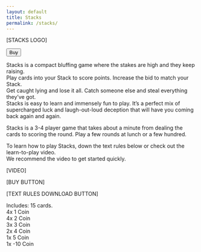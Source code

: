 ```yaml
---
layout: default
title: Stacks
permalink: /stacks/
---
```

[STACKS LOGO]

<form action="thehexagongames.com">
  <button type="button" class="btn btn-primary">Buy</button>
</form>

Stacks is a compact bluffing game where the stakes are high and they keep raising.  
Play cards into your Stack to score points. Increase the bid to match your Stack.  
Get caught lying and lose it all. Catch someone else and steal everything they’ve got.  
Stacks is easy to learn and immensely fun to play. It’s a perfect mix of supercharged luck and laugh-out-loud deception that will have you coming back again and again.  

Stacks is a 3-4 player game that takes about a minute from dealing the cards to scoring the round. Play a few rounds at lunch or a few hundred.  

To learn how to play Stacks, down the text rules below or check out the learn-to-play video.  
We recommend the video to get started quickly.  

[VIDEO]  

[BUY BUTTON]  

[TEXT RULES DOWNLOAD BUTTON]

Includes: 15 cards.  
4x 1 Coin  
4x 2 Coin  
3x 3 Coin  
2x 4 Coin  
1x 5 Coin  
1x -10 Coin  
